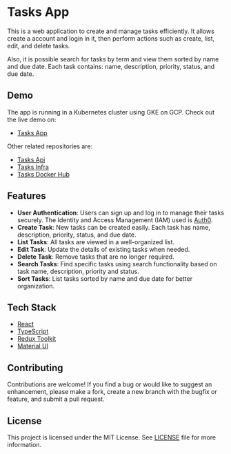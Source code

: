 # Tasks App

This is a web application to create and manage tasks efficiently. It allows create a account and login in it, then perform actions such as create, list, edit, and delete tasks. 

Also, it is possible search for tasks by term and view them sorted by name and due date. Each task contains: name, description, priority, status, and due date.

## Demo

The app is running in a Kubernetes cluster using GKE on GCP. Check out the live demo on: 

- [Tasks App](https://git.tasks.sesaque.com)

Other related repositories are:

- [Tasks Api](https://github.com/sesaquecruz/java-tasks-api)
- [Tasks Infra](https://github.com/sesaquecruz/k8s-tasks-infra)
- [Tasks Docker Hub](https://hub.docker.com/r/sesaquecruz/tasks-app-frontend/tags)

## Features

- **User Authentication**: Users can sign up and log in to manage their tasks securely. The Identity and Access Management (IAM) used is [Auth0](https://auth0.com/).
- **Create Task**: New tasks can be created easily. Each task has name, description, priority, status, and due date.
- **List Tasks**: All tasks are viewed in a well-organized list.
- **Edit Task**: Update the details of existing tasks when needed.
- **Delete Task**: Remove tasks that are no longer required.
- **Search Tasks**: Find specific tasks using search functionality based on task name, description, priority and status.
- **Sort Tasks**: List tasks sorted by name and due date for better organization.

## Tech Stack

- [React](https://react.dev/)
- [TypeScript](https://www.typescriptlang.org/)
- [Redux Toolkit](https://redux-toolkit.js.org/)
- [Material UI](https://mui.com/)

## Contributing

Contributions are welcome! If you find a bug or would like to suggest an enhancement, please make a fork, create a new branch with the bugfix or feature, and submit a pull request.

## License

This project is licensed under the MIT License. See [LICENSE](./LICENSE) file for more information.
